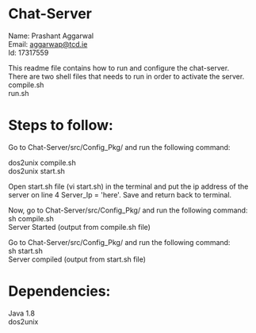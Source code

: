 # Chat-Server

Name: Prashant Aggarwal<br>
Email: aggarwap@tcd.ie<br>
Id: 17317559<br>

This readme file contains how to run and configure the chat-server.<br>
There are two shell files that needs to run in order to activate the server.<br>
compile.sh<br>
run.sh<br>

# Steps to follow:<br>

Go to Chat-Server/src/Config_Pkg/ and run the following command:<br>

dos2unix compile.sh<br>
dos2unix start.sh<br>

Open start.sh file (vi start.sh) in the terminal and put the ip address of the server on line 4 Server_Ip = 'here'. Save and return back to terminal.

Now, go to Chat-Server/src/Config_Pkg/ and run the following command:<br>
sh compile.sh<br>
Server Started (output from compile.sh file)<br>

Go to Chat-Server/src/Config_Pkg/ and run the following command:<br>
sh start.sh<br>
Server compiled (output from start.sh file)<br>

# Dependencies:
Java 1.8<br>
dos2unix
